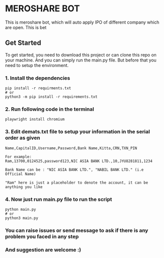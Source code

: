# MEROSHARE BOT

This is meroshare bot, which will auto apply IPO of different company which are open.
This is bet

## Get Started

To get started, you need to download this project or can clone this repo on your machine.
And you can simply run the main.py file. But before that you need to setup the environment.

### 1. Install the dependencies

```
pip install -r requirments.txt
# or
python3 -m pip install -r requirements.txt
```

### 2. Run following code in the terminal

```
playwright install chromium
```

### 3. Edit demats.txt file to setup your information in the serial order as given

```
Name,CapitalID,Username,Password,Bank Name,Kitta,CRN,TXN_PIN

For example:
Ram,13700,0124525,password123,NIC ASIA BANK LTD.,10,JYU8281811,1234

Bank Name can be : "NIC ASIA BANK LTD.", "NABIL BANK LTD." (i.e Official Name)

"Ram" here is just a placeholder to denote the account, it can be anything you like
```

### 4. Now just run main.py file to run the script

```
python main.py
# or
python3 main.py
```

### You can raise issues or send message to ask if there is any problem you faced in any step
### And suggestion are welcome :)

